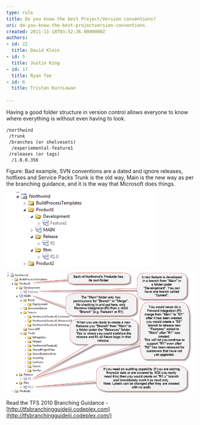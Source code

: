 ```yaml
---
type: rule
title: Do you know the best Project/Version conventions?
uri: do-you-know-the-best-projectversion-conventions
created: 2011-11-18T03:52:36.0000000Z
authors:
- id: 22
  title: David Klein
- id: 5
  title: Justin King
- id: 17
  title: Ryan Tee
- id: 6
  title: Tristan Kurniawan

---
```


Having a good folder structure in version control allows everyone to know where everything is without even having to look.
 

```
/northwind
 /trunk
 /branches (or shelvesets)
  /experiemental-feature1
 /releases (or tags)
  /1.0.0.356
```

Figure: Bad example, SVN conventions are a dated and ignore releases, hotfixes and Service Packs 
Trunk is the old way, Main is the new way as per the branching guidance, and it is the way that Microsoft does things.

![ Good example, this makes a lot more sense More Information: ](BranchGuidance.jpg)

![ A good format for all your Products/Projects makes it easy to know where things are and what they are for ](GoodFormatForInfo.jpg)

Read the TFS 2010 Branching Guidance - [http://tfsbranchingguideiii.codeplex.com](http://tfsbranchingguideiii.codeplex.com/)
